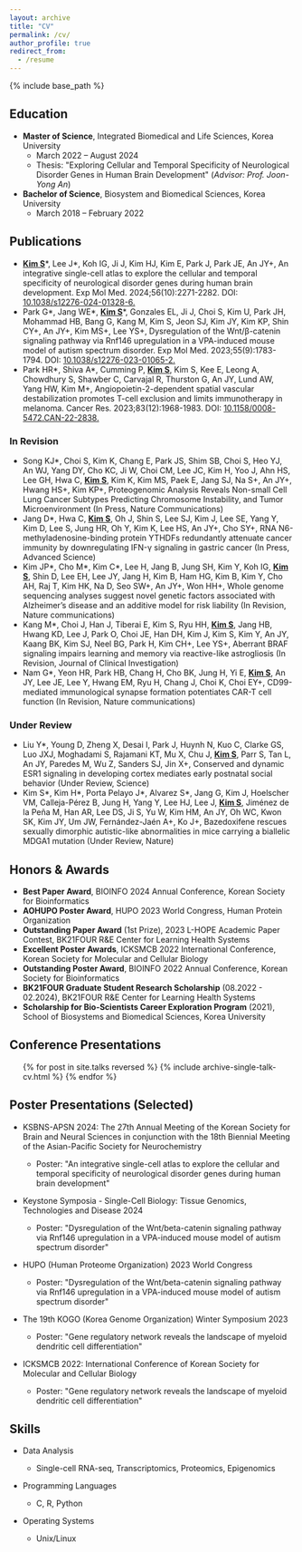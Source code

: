```yaml
---
layout: archive
title: "CV"
permalink: /cv/
author_profile: true
redirect_from:
  - /resume
---
```


{% include base_path %}

## Education
* **Master of Science**, Integrated Biomedical and Life Sciences, Korea University
  * March 2022 – August 2024
  * Thesis: "Exploring Cellular and Temporal Specificity of Neurological Disorder Genes in Human Brain Development" (*Advisor: Prof. Joon-Yong An*)
* **Bachelor of Science**, Biosystem and Biomedical Sciences, Korea University
  * March 2018 – February 2022


## Publications
* **<u>Kim S</u>**\*, Lee J\*, Koh IG, Ji J, Kim HJ, Kim E, Park J, Park JE, An JY+, An integrative single-cell atlas to explore the cellular and temporal specificity of neurological disorder genes during human brain development. Exp Mol Med. 2024;56(10):2271-2282. DOI: [10.1038/s12276-024-01328-6.](https://www.nature.com/articles/s12276-024-01328-6)
* Park G\*, Jang WE\*, **<u>Kim S</u>**\*, Gonzales EL, Ji J, Choi S, Kim U, Park JH, Mohammad HB, Bang G, Kang M, Kim S, Jeon SJ, Kim JY, Kim KP, Shin CY+, An JY+, Kim MS+, Lee YS+, Dysregulation of the Wnt/β-catenin signaling pathway via Rnf146 upregulation in a VPA-induced mouse model of autism spectrum disorder. Exp Mol Med. 2023;55(9):1783-1794. DOI: [10.1038/s12276-023-01065-2.](https://www.nature.com/articles/s12276-023-01065-2)
* Park HR\*, Shiva A\*, Cumming P, **<u>Kim S</u>**, Kim S, Kee E, Leong A, Chowdhury S, Shawber C, Carvajal R, Thurston G, An JY, Lund AW, Yang HW, Kim M+, Angiopoietin-2-dependent spatial vascular destabilization promotes T-cell exclusion and limits immunotherapy in melanoma. Cancer Res. 2023;83(12):1968-1983. DOI: [10.1158/0008-5472.CAN-22-2838.](https://aacrjournals.org/cancerres/article/83/12/1968/727168/Angiopoietin-2-Dependent-Spatial-Vascular) 

### In Revision
* Song KJ\*, Choi S, Kim K, Chang E, Park JS, Shim SB, Choi S, Heo YJ, An WJ, Yang DY, Cho KC, Ji W, Choi CM, Lee JC, Kim H, Yoo J, Ahn HS, Lee GH, Hwa C, **<u>Kim S</u>**, Kim K, Kim MS, Paek E, Jang SJ, Na S+, An JY+, Hwang HS+, Kim KP+, Proteogenomic Analysis Reveals Non-small Cell Lung Cancer Subtypes Predicting Chromosome Instability, and Tumor Microenvironment (In Press, Nature Communications)
* Jang D\*, Hwa C, **<u>Kim S</u>**, Oh J, Shin S, Lee SJ, Kim J, Lee SE, Yang Y, Kim D, Lee S, Jung HR, Oh Y, Kim K, Lee HS, An JY+, Cho SY+, RNA N6-methyladenosine-binding protein YTHDFs redundantly attenuate cancer immunity by downregulating IFN-γ signaling in gastric cancer (In Press, Advanced Science)
* Kim JP\*, Cho M\*, Kim C\*, Lee H, Jang B, Jung SH, Kim Y, Koh IG, **<u>Kim S</u>**, Shin D, Lee EH, Lee JY, Jang H, Kim B, Ham HG, Kim B, Kim Y, Cho AH, Raj T, Kim HK, Na D, Seo SW+, An JY+, Won HH+, Whole genome sequencing analyses suggest novel genetic factors associated with Alzheimer’s disease and an additive model for risk liability (In Revision, Nature communications)
* Kang M\*, Choi J, Han J, Tiberai E, Kim S, Ryu HH, **<u>Kim S</u>**, Jang HB, Hwang KD, Lee J, Park O, Choi JE, Han DH, Kim J, Kim S, Kim Y, An JY, Kaang BK, Kim SJ, Neel BG, Park H, Kim CH+, Lee YS+, Aberrant BRAF signaling impairs learning and memory via reactive-like astrogliosis (In Revision, Journal of Clinical Investigation)
* Nam G\*, Yeon HR, Park HB, Chang H, Cho BK, Jung H, Yi E, **<u>Kim S</u>**, An JY, Lee JE, Lee Y, Hwang EM, Ryu H, Chang J, Choi K, Choi EY+, CD99-mediated immunological synapse formation potentiates CAR-T cell function (In Revision, Nature communications)

### Under Review
* Liu Y*, Young D, Zheng X, Desai I, Park J, Huynh N, Kuo C, Clarke GS, Luo JXJ, Moghadami S, Rajamani KT, Mu X, Chu J, **<u>Kim S</u>**, Parr S, Tan L, An JY, Paredes M, Wu Z, Sanders SJ, Jin X+, Conserved and dynamic ESR1 signaling in developing cortex mediates early postnatal social behavior (Under Review, Science)
* Kim S*, Kim H*, Porta Pelayo J*, Alvarez S*, Jang G, Kim J, Hoelscher VM, Calleja-Pérez B, Jung H, Yang Y, Lee HJ, Lee J, **<u>Kim S</u>**, Jiménez de la Peña M, Han AR, Lee DS, Ji S, Yu W, Kim HM, An JY, Oh WC, Kwon SK, Kim JY, Um JW, Fernández-Jaén A+, Ko J+, Bazedoxifene rescues sexually dimorphic autistic-like abnormalities in mice carrying a biallelic MDGA1 mutation (Under Review, Nature)


## Honors & Awards
* **Best Paper Award**, BIOINFO 2024 Annual Conference, Korean Society for Bioinformatics
* **AOHUPO Poster Award**, HUPO 2023 World Congress, Human Protein Organization
* **Outstanding Paper Award** (1st Prize), 2023 L-HOPE Academic Paper Contest, BK21FOUR R&E Center for Learning Health Systems  
* **Excellent Poster Awards**, ICKSMCB 2022 International Conference, Korean Society for Molecular and Cellular Biology
* **Outstanding Poster Award**, BIOINFO 2022 Annual Conference, Korean Society for Bioinformatics
* **BK21FOUR Graduate Student Research Scholarship** (08.2022 - 02.2024), BK21FOUR R&E Center for Learning Health Systems  
* **Scholarship for Bio-Scientists Career Exploration Program** (2021), School of Biosystems and Biomedical Sciences, Korea University


## Conference Presentations
  <ul>{% for post in site.talks reversed %}
    {% include archive-single-talk-cv.html  %}
  {% endfor %}</ul>

## Poster Presentations (Selected)

- KSBNS-APSN 2024: The 27th Annual Meeting of the Korean Society for Brain and Neural Sciences in conjunction with the 18th Biennial Meeting of the Asian-Pacific Society for Neurochemistry  
  - Poster: "An integrative single-cell atlas to explore the cellular and temporal specificity of neurological disorder genes during human brain development"

- Keystone Symposia - Single-Cell Biology: Tissue Genomics, Technologies and Disease 2024 
  - Poster: "Dysregulation of the Wnt/beta-catenin signaling pathway via Rnf146 upregulation in a VPA-induced mouse model of autism spectrum disorder"

- HUPO (Human Proteome Organization) 2023 World Congress
  - Poster: "Dysregulation of the Wnt/beta-catenin signaling pathway via Rnf146 upregulation in a VPA-induced mouse model of autism spectrum disorder"

- The 19th KOGO (Korea Genome Organization) Winter Symposium 2023
  - Poster: "Gene regulatory network reveals the landscape of myeloid dendritic cell differentiation"

- ICKSMCB 2022: International Conference of Korean Society for Molecular and Cellular Biology  
  - Poster: "Gene regulatory network reveals the landscape of myeloid dendritic cell differentiation"

 
## Skills
* Data Analysis
  * Single-cell RNA-seq, Transcriptomics, Proteomics, Epigenomics
 
* Programming Languages
  * C, R, Python
    
* Operating Systems
  * Unix/Linux


